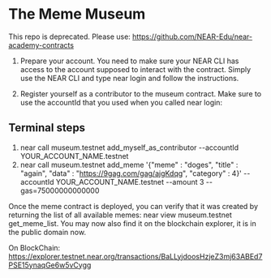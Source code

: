# The Meme Museum

This repo is deprecated. Please use: https://github.com/NEAR-Edu/near-academy-contracts

1. Prepare your account. You need to make sure your NEAR CLI has access to the account supposed to interact with the contract. Simply use the NEAR CLI and type near login and follow the instructions.

2. Register yourself as a contributor to the museum contract. Make sure to use the accountId that you used when you called near login:

## Terminal steps
1. near call museum.testnet add_myself_as_contributor --accountId YOUR_ACCOUNT_NAME.testnet
2. near call museum.testnet add_meme '{"meme" : "doges", "title" : "again", "data" : "https://9gag.com/gag/ajgKdqg", "category" : 4}' --accountId YOUR_ACCOUNT_NAME.testnet --amount 3 --gas=75000000000000

 Once the meme contract is deployed, you can verify that it was created by returning the list of all available memes: near view museum.testnet get_meme_list. You may now also find it on the blockchain explorer, it is in the public domain now.

 On BlockChain: https://explorer.testnet.near.org/transactions/BaLLyjdoosHzjeZ3mj63ABEd7PSE15ynaqGe6w5vCygg
